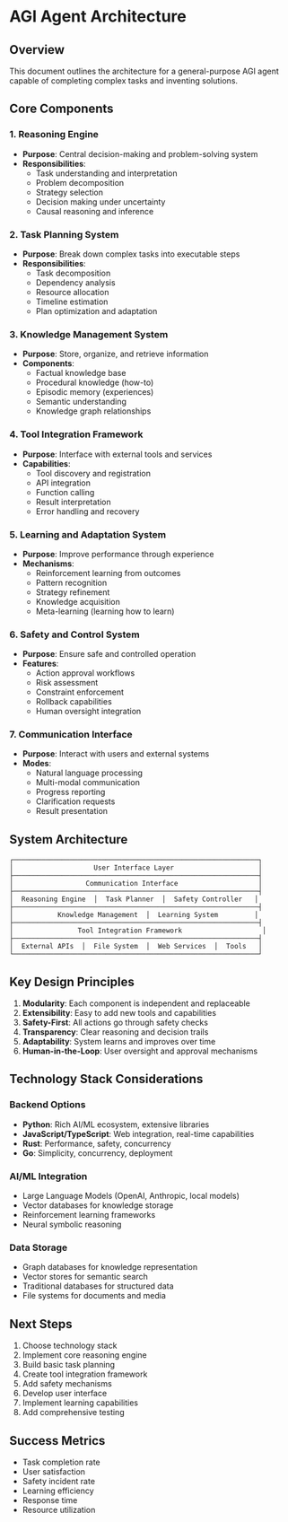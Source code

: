 # AGI Agent Architecture

## Overview
This document outlines the architecture for a general-purpose AGI agent capable of completing complex tasks and inventing solutions.

## Core Components

### 1. Reasoning Engine
- **Purpose**: Central decision-making and problem-solving system
- **Responsibilities**:
  - Task understanding and interpretation
  - Problem decomposition
  - Strategy selection
  - Decision making under uncertainty
  - Causal reasoning and inference

### 2. Task Planning System
- **Purpose**: Break down complex tasks into executable steps
- **Responsibilities**:
  - Task decomposition
  - Dependency analysis
  - Resource allocation
  - Timeline estimation
  - Plan optimization and adaptation

### 3. Knowledge Management System
- **Purpose**: Store, organize, and retrieve information
- **Components**:
  - Factual knowledge base
  - Procedural knowledge (how-to)
  - Episodic memory (experiences)
  - Semantic understanding
  - Knowledge graph relationships

### 4. Tool Integration Framework
- **Purpose**: Interface with external tools and services
- **Capabilities**:
  - Tool discovery and registration
  - API integration
  - Function calling
  - Result interpretation
  - Error handling and recovery

### 5. Learning and Adaptation System
- **Purpose**: Improve performance through experience
- **Mechanisms**:
  - Reinforcement learning from outcomes
  - Pattern recognition
  - Strategy refinement
  - Knowledge acquisition
  - Meta-learning (learning how to learn)

### 6. Safety and Control System
- **Purpose**: Ensure safe and controlled operation
- **Features**:
  - Action approval workflows
  - Risk assessment
  - Constraint enforcement
  - Rollback capabilities
  - Human oversight integration

### 7. Communication Interface
- **Purpose**: Interact with users and external systems
- **Modes**:
  - Natural language processing
  - Multi-modal communication
  - Progress reporting
  - Clarification requests
  - Result presentation

## System Architecture

```
┌─────────────────────────────────────────────────────────────┐
│                    User Interface Layer                     │
├─────────────────────────────────────────────────────────────┤
│                  Communication Interface                    │
├─────────────────────────────────────────────────────────────┤
│  Reasoning Engine  │  Task Planner  │  Safety Controller   │
├─────────────────────────────────────────────────────────────┤
│           Knowledge Management  │  Learning System         │
├─────────────────────────────────────────────────────────────┤
│                Tool Integration Framework                    │
├─────────────────────────────────────────────────────────────┤
│  External APIs  │  File System  │  Web Services  │  Tools   │
└─────────────────────────────────────────────────────────────┘
```

## Key Design Principles

1. **Modularity**: Each component is independent and replaceable
2. **Extensibility**: Easy to add new tools and capabilities
3. **Safety-First**: All actions go through safety checks
4. **Transparency**: Clear reasoning and decision trails
5. **Adaptability**: System learns and improves over time
6. **Human-in-the-Loop**: User oversight and approval mechanisms

## Technology Stack Considerations

### Backend Options
- **Python**: Rich AI/ML ecosystem, extensive libraries
- **JavaScript/TypeScript**: Web integration, real-time capabilities
- **Rust**: Performance, safety, concurrency
- **Go**: Simplicity, concurrency, deployment

### AI/ML Integration
- Large Language Models (OpenAI, Anthropic, local models)
- Vector databases for knowledge storage
- Reinforcement learning frameworks
- Neural symbolic reasoning

### Data Storage
- Graph databases for knowledge representation
- Vector stores for semantic search
- Traditional databases for structured data
- File systems for documents and media

## Next Steps

1. Choose technology stack
2. Implement core reasoning engine
3. Build basic task planning
4. Create tool integration framework
5. Add safety mechanisms
6. Develop user interface
7. Implement learning capabilities
8. Add comprehensive testing

## Success Metrics

- Task completion rate
- User satisfaction
- Safety incident rate
- Learning efficiency
- Response time
- Resource utilization
